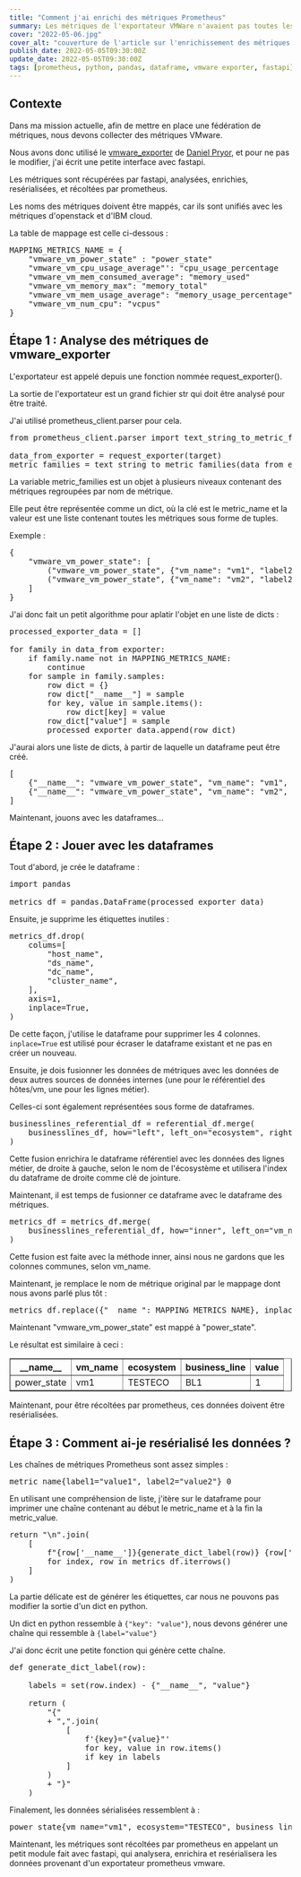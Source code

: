 ```yaml
---
title: "Comment j'ai enrichi des métriques Prometheus"
summary: Les métriques de l'exportateur VMWare n'avaient pas toutes les informations que nous voulions. Voici comment je les ai enrichies.
cover: "2022-05-06.jpg"
cover_alt: "couverture de l'article sur l'enrichissement des métriques prometheus"
publish_date: 2022-05-05T09:30:00Z
update_date: 2022-05-05T09:30:00Z
tags: [prometheus, python, pandas, dataframe, vmware exporter, fastapi]
---
```


## Contexte

Dans ma mission actuelle, afin de mettre en place une fédération de métriques, nous devons collecter des métriques VMware.

Nous avons donc utilisé le [vmware_exporter](https://github.com/pryorda/vmware_exporter) de [Daniel Pryor](https://github.com/pryorda), et pour ne pas le modifier, j'ai écrit une petite interface avec fastapi.

Les métriques sont récupérées par fastapi, analysées, enrichies, resérialisées, et récoltées par prometheus.

Les noms des métriques doivent être mappés, car ils sont unifiés avec les métriques d'openstack et d'IBM cloud.

La table de mappage est celle ci-dessous :

<pre>
MAPPING_METRICS_NAME = {
    "vmware_vm_power_state" : "power_state"
    "vmware_vm_cpu_usage_average"': "cpu_usage_percentage
    "vmware_vm_mem_consumed_average": "memory_used"
    "vmware_vm_memory_max": "memory_total"
    "vmware_vm_mem_usage_average": "memory_usage_percentage",
    "vmware_vm_num_cpu": "vcpus"
}</pre>

## Étape 1 : Analyse des métriques de vmware_exporter

L'exportateur est appelé depuis une fonction nommée request_exporter().

La sortie de l'exportateur est un grand fichier str qui doit être analysé pour être traité.

J'ai utilisé prometheus_client.parser pour cela.

<pre>
from prometheus_client.parser import text_string_to_metric_families

data_from_exporter = request_exporter(target)
metric_families = text_string_to_metric_families(data_from_exporter)
</pre>

La variable metric_families est un objet à plusieurs niveaux contenant des métriques regroupées par nom de métrique.

Elle peut être représentée comme un dict, où la clé est le metric_name et la valeur est une liste contenant toutes les métriques sous forme de tuples.

Exemple :
<pre>
{
    "vmware_vm_power_state": [
        ("vmware_vm_power_state", {"vm_name": "vm1", "label2": "value2"}, 1),
        ("vmware_vm_power_state", {"vm_name": "vm2", "label2": "value2"}, 0),
    ]
}
</pre>

J'ai donc fait un petit algorithme pour aplatir l'objet en une liste de dicts :

<pre>
processed_exporter_data = []

for family in data_from exporter:
    if family.name not in MAPPING_METRICS_NAME:
        continue
    for sample in family.samples:
        row dict = {}
        row dict["__name__"] = sample
        for key, value in sample.items():
            row dict[key] = value
        row_dict["value"] = sample
        processed exporter_data.append(row_dict)
</pre>

J'aurai alors une liste de dicts, à partir de laquelle un dataframe peut être créé.

<pre>
[
    {"__name__": "vmware_vm_power_state", "vm_name": "vm1", "value": 1},
    {"__name__": "vmware_vm_power_state", "vm_name": "vm2", "value": 0},
]
</pre>

Maintenant, jouons avec les dataframes...

## Étape 2 : Jouer avec les dataframes

Tout d'abord, je crée le dataframe :

<pre>
import pandas

metrics_df = pandas.DataFrame(processed_exporter_data)
</pre>

Ensuite, je supprime les étiquettes inutiles :

<pre>
metrics_df.drop(
    colums=[
        "host_name",
        "ds_name",
        "dc_name",
        "cluster_name",
    ],
    axis=1,
    inplace=True,
)
</pre>

De cette façon, j'utilise le dataframe pour supprimer les 4 colonnes. <code>inplace=True</code> est utilisé pour écraser le dataframe existant et ne pas en créer un nouveau.

Ensuite, je dois fusionner les données de métriques avec les données de deux autres sources de données internes (une pour le référentiel des hôtes/vm, une pour les lignes métier).

Celles-ci sont également représentées sous forme de dataframes.

<pre>
businesslines_referential_df = referential_df.merge(
    businesslines_df, how="left", left_on="ecosystem", right_index=True
)
</pre>

Cette fusion enrichira le dataframe référentiel avec les données des lignes métier, de droite à gauche, selon le nom de l'écosystème et utilisera l'index du dataframe de droite comme clé de jointure.

Maintenant, il est temps de fusionner ce dataframe avec le dataframe des métriques.

<pre>
metrics_df = metrics_df.merge(
    businesslines_referential_df, how="inner", left_on="vm_name", right_index=True
)
</pre>

Cette fusion est faite avec la méthode inner, ainsi nous ne gardons que les colonnes communes, selon vm_name.

Maintenant, je remplace le nom de métrique original par le mappage dont nous avons parlé plus tôt :

<pre>
metrics_df.replace({"__name_": MAPPING_METRICS_NAME}, inplace=True)
</pre>

Maintenant "vmware_vm_power_state" est mappé à "power_state".

Le résultat est similaire à ceci :

<table width="100%" border="1px">
    <tr>
        <th>__name__</th>
        <th>vm_name</th>
        <th>ecosystem</th>
        <th>business_line</th>
        <th>value</th>
    </tr>
    <tr>
        <td>power_state</td>
        <td>vm1</td>
        <td>TESTECO</td>
        <td>BL1</td>
        <td>1</td>
    </tr>
</table>

Maintenant, pour être récoltées par prometheus, ces données doivent être resérialisées.

## Étape 3 : Comment ai-je resérialisé les données ?

Les chaînes de métriques Prometheus sont assez simples :

<pre>
metric_name{label1="value1", label2="value2"} 0
</pre>

En utilisant une compréhension de liste, j'itère sur le dataframe pour imprimer une chaîne contenant au début le metric_name et à la fin la metric_value.

<pre>
return "\n".join(
    [
        f"{row['__name__']}{generate_dict_label(row)} {row['value']}"
        for index, row in metrics df.iterrows()
    ]
)
</pre>

La partie délicate est de générer les étiquettes, car nous ne pouvons pas modifier la sortie d'un dict en python.

Un dict en python ressemble à <code>{"key": "value"}</code>, nous devons générer une chaîne qui ressemble à <code>{label="value"}</code>

J'ai donc écrit une petite fonction qui génère cette chaîne.

<pre>
def generate_dict_label(row):

    labels = set(row.index) - {"__name__", "value"}

    return (
        "{"
        + ",".join(
            [
                f'{key}="{value}"'
                for key, value in row.items()
                if key in labels
            ]
        )
        + "}"
    )
</pre>

Finalement, les données sérialisées ressemblent à :

<pre>
power_state{vm_name="vm1", ecosystem="TESTECO", business_line="BL1"} 1
</pre>

Maintenant, les métriques sont récoltées par prometheus en appelant un petit module fait avec fastapi, qui analysera, enrichira et resérialisera les données provenant d'un exportateur prometheus vmware.
